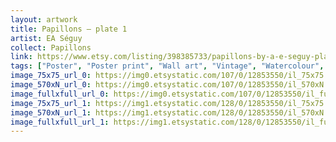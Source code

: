 ```yaml
---
layout: artwork
title: Papillons – plate 1
artist: EA Séguy
collect: Papillons
link: https://www.etsy.com/listing/398385733/papillons-by-a-e-seguy-plate-1-nature?utm_source=thedoveandtheseagull&utm_medium=api&utm_campaign=api
tags: ["Poster", "Poster print", "Wall art", "Vintage", "Watercolour", "Nature", "Botanical art", "Wildlife", "Nature print", "Butterfly print", "Butterfly art", "Butterfly poster", "High quality print"]
image_75x75_url_0: https://img0.etsystatic.com/107/0/12853550/il_75x75.985061292_grtn.jpg
image_570xN_url_0: https://img0.etsystatic.com/107/0/12853550/il_570xN.985061292_grtn.jpg
image_fullxfull_url_0: https://img0.etsystatic.com/107/0/12853550/il_fullxfull.985061292_grtn.jpg
image_75x75_url_1: https://img1.etsystatic.com/128/0/12853550/il_75x75.1031593255_bzvs.jpg
image_570xN_url_1: https://img1.etsystatic.com/128/0/12853550/il_570xN.1031593255_bzvs.jpg
image_fullxfull_url_1: https://img1.etsystatic.com/128/0/12853550/il_fullxfull.1031593255_bzvs.jpg
---
```

